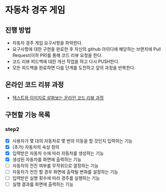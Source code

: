 # 자동차 경주 게임
## 진행 방법
* 자동차 경주 게임 요구사항을 파악한다.
* 요구사항에 대한 구현을 완료한 후 자신의 github 아이디에 해당하는 브랜치에 Pull Request(이하 PR)를 통해 코드 리뷰 요청을 한다.
* 코드 리뷰 피드백에 대한 개선 작업을 하고 다시 PUSH한다.
* 모든 피드백을 완료하면 다음 단계를 도전하고 앞의 과정을 반복한다.

## 온라인 코드 리뷰 과정
* [텍스트와 이미지로 살펴보는 온라인 코드 리뷰 과정](https://github.com/next-step/nextstep-docs/tree/master/codereview)

## 구현할 기능 목록

### step2 
- [x] 사용자가 몇 대의 자동차로 몇 번의 이동을 할 것인지 입력하는 기능
- [x] (추가) 자동차의 속성 정의
- [x] 입력받은 자동차 수에 따라 자동차를 생성하는 기능
- [x] 생성된 자동차를 화면에 출력하는 기능
- [ ] 자동차의 전진 여부를 무작위으로 결정하는 기능
- [ ] 자동차가 전진 할 경우 화면에 출력될 변화를 설정하는 기능
- [ ] 입력받은 실행 횟수에 따라 경주를 실행하는 기능
- [ ] 실행 결과를 화면에 출력하는 기능